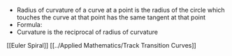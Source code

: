 - Radius of curvature of a curve at a point is the radius of the circle which touches the curve at that point has the same tangent at that point
- Formula:
- Curvature is the reciprocal of radius of curvature

[[Euler Spiral]]
[[../Applied Mathematics/Track Transition Curves]]